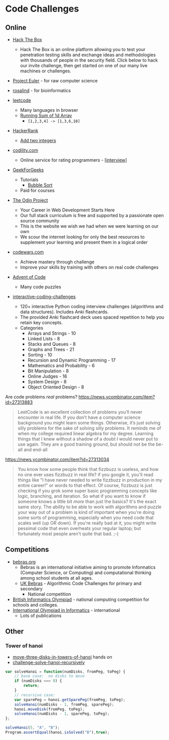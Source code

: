 Code Challenges
===============

Online
------

* [Hack The Box](https://www.hackthebox.eu/)
    * Hack The Box is an online platform allowing you to test your penetration testing skills and exchange ideas and methodologies with thousands of people in the security field. Click below to hack our invite challenge, then get started on one of our many live machines or challenges.
* [Project Euler](https://projecteuler.net/) - for raw computer science
* [rosalind](http://rosalind.info/) - for bioinformatics
* [leetcode](https://leetcode.com/)
    * Many languages in browser
    * [Running Sum of 1d Array](https://leetcode.com/problems/running-sum-of-1d-array/)
        * ```[1,2,3,4] -> [1,3,6,10]```
* [HackerRank](https://www.hackerrank.com/)
    * [Add two integers](https://www.hackerrank.com/challenges/solve-me-first/problem)
* [codility.com](https://www.codility.com/)
    * Online service for rating programmers - [[interview]]
* [GeekForGeeks](https://www.geeksforgeeks.org/)
    * Tutorials
        * [Bubble Sort](https://www.geeksforgeeks.org/bubble-sort/)
    * Paid for courses
* [The Odin Project](https://www.theodinproject.com/)
    * Your Career in Web Development Starts Here
    * Our full stack curriculum is free and supported by a passionate open source community
    * This is the website we wish we had when we were learning on our own
    * We scour the internet looking for only the best resources to supplement your learning and present them in a logical order
* [codewars.com](https://www.codewars.com/)
    * Achieve mastery through challenge
    * Improve your skills by training with others on real code challenges
* [Advent of Code](https://adventofcode.com/)
    * Many code puzzles


* [interactive-coding-challenges](https://github.com/donnemartin/interactive-coding-challenges)
    * 120+ interactive Python coding interview challenges (algorithms and data structures). Includes Anki flashcards. 
    * The provided Anki flashcard deck uses spaced repetition to help you retain key concepts.
    * Categories    
        * Arrays and Strings - 10
        * Linked Lists - 8
        * Stacks and Queues - 8
        * Graphs and Trees - 21
        * Sorting - 10
        * Recursion and Dynamic Programming - 17
        * Mathematics and Probability - 6
        * Bit Manipulation - 8
        * Online Judges - 16
        * System Design - 8
        * Object Oriented Design - 8

Are code problems _real_ problems?
https://news.ycombinator.com/item?id=27313883
> LeetCode is an excellent collection of problems you’ll never encounter in real life. If you don’t have a computer science background you might learn some things. Otherwise, it’s just solving silly problems for the sake of solving silly problems.
> It reminds me of when my college required linear algebra for my degree. Learning things that I knew without a shadow of a doubt I would never put to use again. 
They are a good training ground, but should not be the be-all and end-all

https://news.ycombinator.com/item?id=27313034
> You know how some people think that fizzbuzz is useless, and how no one ever uses fizzbuzz in real life? if you google it, you'll read things like "I have never needed to write fizzbuzz in production in my entire career!" or words to that effect.
> Of course, fizzbuzz is just checking if you grok some super basic programming concepts like logic, branching, and iteration.
> So what if you want to know if someone knows a little bit _more_ than just the basics? It's the exact same story.
> The ability to be able to work with algorithms and puzzle your way out of a problem is kind of important when you're doing some sorts of programming, especially when you need code that scales well (up OR down).
> If you're really bad at it, you might write pessimal code that even overheats your regular laptop; but fortunately most people aren't quite that bad. ;-) 

Competitions
------------

* [bebras.org](https://www.bebras.org/)
    * Bebras is an international initiative aiming to promote Informatics (Computer Science, or Computing) and computational thinking among school students at all ages.
    * [UK Bebras](https://challenge.bebras.uk/) - Algorithmic Code Challenges for primary and secondary
        * National competition
* [British Informatics Olympiad](https://www.olympiad.org.uk/) - national computing competition for schools and colleges. 
* [International Olympiad in Informatics](https://ioinformatics.org/) - international
    * Lots of publications


Other
-----

### Tower of hanoi

* [move-three-disks-in-towers-of-hanoi](https://www.khanacademy.org/computing/computer-science/algorithms/towers-of-hanoi/e/move-three-disks-in-towers-of-hanoi) hands on
* [challenge-solve-hanoi-recursively](https://www.khanacademy.org/computing/computer-science/algorithms/towers-of-hanoi/pc/challenge-solve-hanoi-recursively)

```javascript
var solveHanoi = function(numDisks, fromPeg, toPeg) {
    // base case:  no disks to move
    if (numDisks === 0) {
        return;
    }
    // recursive case:
    var sparePeg = hanoi.getSparePeg(fromPeg, toPeg);
    solveHanoi(numDisks - 1, fromPeg, sparePeg);
    hanoi.moveDisk(fromPeg, toPeg);
    solveHanoi(numDisks - 1, sparePeg, toPeg);
};

solveHanoi(5, "A", "B");
Program.assertEqual(hanoi.isSolved("B"),true);
```

[//begin]: # "Autogenerated link references for markdown compatibility"
[interview]: interview.md "Interview Questions"
[//end]: # "Autogenerated link references"